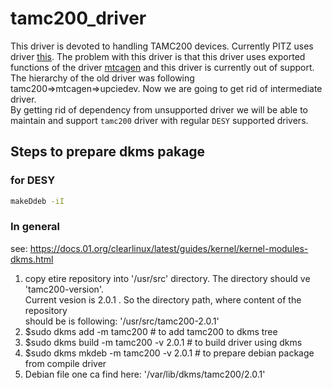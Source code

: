 # tamc200_driver  
This driver is devoted to handling TAMC200 devices. 
Currently PITZ uses driver [this](https://github.com/davitkalantaryan/drivers/blob/master/sources/timer_drv_main.c). 
The problem with this driver is that this driver uses exported functions of the driver 
[mtcagen](https://github.com/davitkalantaryan/mtcagen) and this driver is currently out of support.  
The hierarchy of the old driver was following tamc200=>mtcagen=>upciedev. Now we are going to get rid of 
intermediate driver.  
By getting rid of dependency from unsupported driver we will be able to maintain and support `tamc200` driver 
with regular `DESY` supported drivers.  
  
## Steps to prepare dkms pakage  

### for DESY  
```bash  
makeDdeb -iI  
```

### In general  

see: https://docs.01.org/clearlinux/latest/guides/kernel/kernel-modules-dkms.html  
  1. copy etire repository into '/usr/src' directory. The directory should ve 'tamc200-version'.   
     Current vesion is 2.0.1 . So the directory path, where content of the repository   
     should be is following:  '/usr/src/tamc200-2.0.1'  
  2. $sudo dkms add -m tamc200  # to add tamc200 to dkms tree  
  3. $sudo dkms build -m tamc200 -v 2.0.1     # to build driver using dkms  
  4. $sudo dkms mkdeb -m tamc200 -v 2.0.1     #  to prepare debian package from compile driver  
  5. Debian file one ca find here: '/var/lib/dkms/tamc200/2.0.1'  
  
